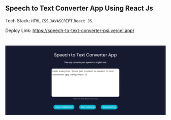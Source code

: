 ## Speech to Text Converter App Using React Js

Tech Stack:   ```HTML```,```CSS```,```JAVASCRIPT```,```React JS```.

Deploy Link: https://speech-to-text-converter-psi.vercel.app/

#

![Output](./output.png?raw=true "Output Image")